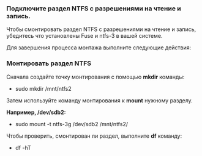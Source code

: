 ### Подключите раздел NTFS с разрешениями на чтение и запись.

Чтобы смонтировать раздел NTFS с разрешениями на чтение и запись, убедитесь что  установлены Fuse и ntfs-3 в вашей системе.

Для завершения процесса монтажа выполните следующие действия:

### Монтировать раздел NTFS

Сначала создайте точку монтирования с помощью **mkdir** команды:

- sudo mkdir /mnt/ntfs2

Затем используйте команду монтирования к **mount** нужному разделу.

**Например, /dev/sdb2:**

- sudo mount -t ntfs-3g /dev/sdb2 /mnt/ntfs2/

Чтобы проверить, смонтирован ли раздел, выполните **df** команду:

- df -hT
